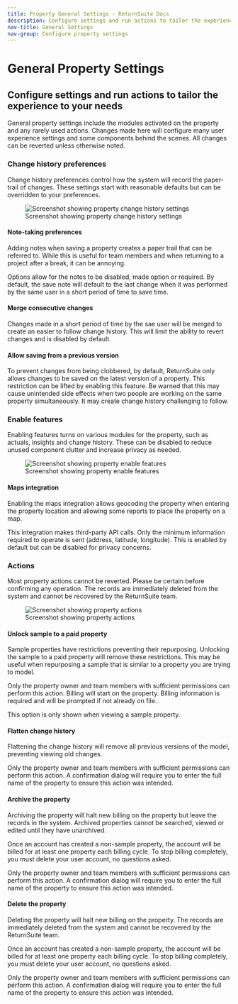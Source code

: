 ```yaml
---
title: Property General Settings - ReturnSuite Docs
description: Configure settings and run actions to tailor the experience to your needs.
nav-title: General Settings
nav-group: Configure property settings
---
```


# General Property Settings

## Configure settings and run actions to tailor the experience to your needs

General property settings include the modules activated on the property and any
rarely used actions. Changes made here will configure many user experience
settings and some components behind the scenes. All changes can be reverted
unless otherwise noted.


### Change history preferences

Change history preferences control how the system will record the paper-trail of
changes. These settings start with reasonable defaults but can be overridden to
your preferences.

<figure>
  <div class="flex place-items-center justify-center p-6 bg-gray-100 rounded-md max-w-prose border border-gray-200">
    <img src="/img/docs/property-settings-change-history.png" alt="Screenshot showing property change history settings">
  </div>
  <figcaption>Screenshot showing property change history settings</figcaption>
</figure>


#### Note-taking preferences

Adding notes when saving a property creates a paper trail that can be referred
to. While this is useful for team members and when returning to a project after
a break, it can be annoying.

Options allow for the notes to be disabled, made option or required. By default,
the save note will default to the last change when it was performed by the same
user in a short period of time to save time.


#### Merge consecutive changes

Changes made in a short period of time by the sae user will be merged to create
an easier to follow change history. This will limit the ability to revert
changes and is disabled by default.


#### Allow saving from a previous version

To prevent changes from being clobbered, by default, ReturnSuite only allows
changes to be saved on the latest version of a property. This restriction can be
lifted by enabling this feature. Be warned that this may cause unintended side
effects when two people are working on the same property simultaneously. It may
create change history challenging to follow.


### Enable features

Enabling features turns on various modules for the property, such as actuals,
insights and change history. These can be disabled to reduce unused component
clutter and increase privacy as needed.

<figure>
  <div class="flex place-items-center justify-center p-6 bg-gray-100 rounded-md max-w-prose border border-gray-200">
    <div class="bg-white p-4 border border-gray-300 rounded-md">
      <img src="/img/docs/property-settings-enable-features.png" alt="Screenshot showing property enable features">
    </div>
  </div>
  <figcaption>Screenshot showing property enable features</figcaption>
</figure>


#### Maps integration

Enabling the maps integration allows geocoding the property when entering the
property location and allowing some reports to place the property on a map.

This integration makes third-party API calls. Only the minimum information
required to operate is sent (address, latitude, longitude). This is enabled by
default but can be disabled for privacy concerns.


### Actions

Most property actions cannot be reverted. Please be certain before confirming
any operation. The records are immediately deleted from the system and cannot be
recovered by the ReturnSuite team.

<figure>
  <div class="flex place-items-center justify-center p-6 bg-gray-100 rounded-md max-w-prose border border-gray-200">
    <div class="bg-white p-4 border border-gray-300 rounded-md">
      <img src="/img/docs/property-settings-actions.png" alt="Screenshot showing property actions">
    </div>
  </div>
  <figcaption>Screenshot showing property actions</figcaption>
</figure>

#### Unlock sample to a paid property

Sample properties have restrictions preventing their repurposing. Unlocking the
sample to a paid property will remove these restrictions. This may be useful
when repurposing a sample that is similar to a property you are trying to model.

Only the property owner and team members with sufficient permissions can perform
this action. Billing will start on the property. Billing information is required
and will be prompted if not already on file.

This option is only shown when viewing a sample property.


#### Flatten change history

Flattening the change history will remove all previous versions of the model,
preventing viewing old changes.

Only the property owner and team members with sufficient permissions can perform
this action. A confirmation dialog will require you to enter the full name of
the property to ensure this action was intended.


#### Archive the property

Archiving the property will halt new billing on the property but leave the
records in the system. Archived properties cannot be searched, viewed or edited
until they have unarchived.

Once an account has created a non-sample property, the account will be billed
for at least one property each billing cycle. To stop billing completely, you
must delete your user account, no questions asked.

Only the property owner and team members with sufficient permissions can perform
this action. A confirmation dialog will require you to enter the full name of
the property to ensure this action was intended.


#### Delete the property

Deleting the property will halt new billing on the property. The records are
immediately deleted from the system and cannot be recovered by the ReturnSuite
team.

Once an account has created a non-sample property, the account will be billed
for at least one property each billing cycle. To stop billing completely, you
must delete your user account, no questions asked.

Only the property owner and team members with sufficient permissions can perform
this action. A confirmation dialog will require you to enter the full name of
the property to ensure this action was intended.
